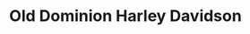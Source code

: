 ---
title: "Old Dominion Harley Davidson"
url: /fredericksburg/old-dominion-harley-davidson/
shop: motorcycle
---